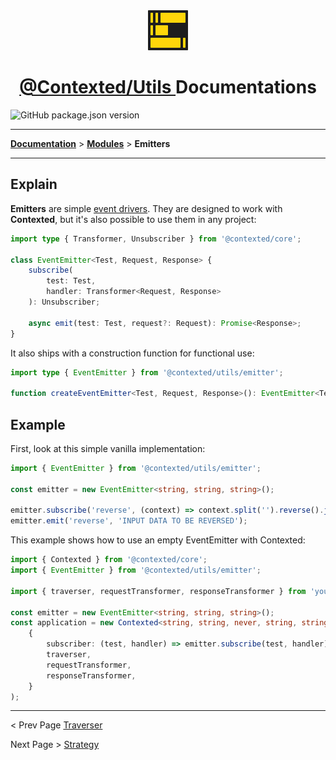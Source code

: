 <div align="center">
    <img alt="Contexted Logo" width="64" src="https://raw.githubusercontent.com/contexted-js/brand/master/dark/main-fill.svg">
    <h1>
		<a href="https://github.com/contexted-js/utils">
        	@Contexted/Utils
    	</a>
		<span>Documentations</span>
	</h1>
</div>

<img alt="GitHub package.json version" src="https://img.shields.io/github/package-json/v/contexted-js/utils">

---

[**Documentation**](../README.md) > [**Modules**](README.md) > **Emitters**

---

## Explain

**Emitters** are simple [event drivers](https://en.wikipedia.org/wiki/Event-driven_architecture). They are designed to work with **Contexted**, but it's also possible to use them in any project:

```ts
import type { Transformer, Unsubscriber } from '@contexted/core';

class EventEmitter<Test, Request, Response> {
	subscribe(
		test: Test,
		handler: Transformer<Request, Response>
	): Unsubscriber;

	async emit(test: Test, request?: Request): Promise<Response>;
}
```

It also ships with a construction function for functional use:

```ts
import type { EventEmitter } from '@contexted/utils/emitter';

function createEventEmitter<Test, Request, Response>(): EventEmitter<Test, Request, Response>();
```

## Example

First, look at this simple vanilla implementation:

```ts
import { EventEmitter } from '@contexted/utils/emitter';

const emitter = new EventEmitter<string, string, string>();

emitter.subscribe('reverse', (context) => context.split('').reverse().join(''));
emitter.emit('reverse', 'INPUT DATA TO BE REVERSED');
```

This example shows how to use an empty EventEmitter with Contexted:

```ts
import { Contexted } from '@contexted/core';
import { EventEmitter } from '@contexted/utils/emitter';

import { traverser, requestTransformer, responseTransformer } from 'your-code';

const emitter = new EventEmitter<string, string, string>();
const application = new Contexted<string, string, never, string, string, false>(
	{
		subscriber: (test, handler) => emitter.subscribe(test, handler),
		traverser,
		requestTransformer,
		responseTransformer,
	}
);
```

---

< Prev Page
[Traverser](traverser.md)

Next Page >
[Strategy](strategy.md)
